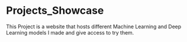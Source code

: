 # Projects_Showcase

This Project is a website that hosts different Machine Learning and Deep Learning models I made and give access to try them.
